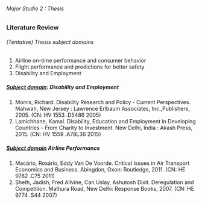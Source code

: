###### Major Studio 2 : Thesis
### Literature Review

###### (Tentative) Thesis subject domains 

1. Airline on-time performance and consumer behavior
2. Flight performance and predictions for better safety
3. Disability and Employment

#####    [Subject domain](http://bobcat.library.nyu.edu/primo-explore/search?query=any,contains,disability%20and%20employment,AND&pfilter=lang,exact,eng,AND&pfilter=pfilter,exact,books,AND&pfilter=creationdate,exact,5-YEAR,AND&tab=default_tab&search_scope=default_scope&sortby=rank&vid=NS2-NUI&facet=library,include,BOBST&facet=rtype,include,books&facet=tlevel,include,available&mode=advanced&offset=0): Disability and Employment

1. Morris, Richard. Disability Research and Policy - Current Perspectives. Mahwah, New Jersey : Lawrence Erlbaum Associates, Inc.,Publishers, 2005. (CN: HV 1553 .D5486 2005)
2. Lamichhane, Kamal. Disability, Education and Employment in Developing Countries - From Charity to Investment. New Delhi, India : Akash Press, 2015. (CN: HV 1559 .A78L36 2015)


#####    [Subject domain](http://bobcat.library.nyu.edu/primo-explore/search?query=title,contains,airline%20performance,AND&pfilter=lang,exact,eng,AND&pfilter=pfilter,exact,books,AND&pfilter=creationdate,exact,10-YEAR,AND&tab=default_tab&search_scope=default_scope&sortby=rank&vid=NS2-NUI&facet=rtype,include,books&facet=library,include,BOBST&mode=advanced&offset=0) Airline Performance

1. Macário, Rosário, Eddy Van De Voorde. Critical Issues in Air Transport Economics and Business. Abingdon, Oxon: Routledge, 2011. (CN: HE 9782 .C75 2011)
2. Sheth, Jadish, Fred Allvine, Can Uslay, Ashutosh Dixit. Deregulation and Competition. Mathura Road, New Delhi: Response Books, 2007. (CN: HE 9774 .S44 2007)
